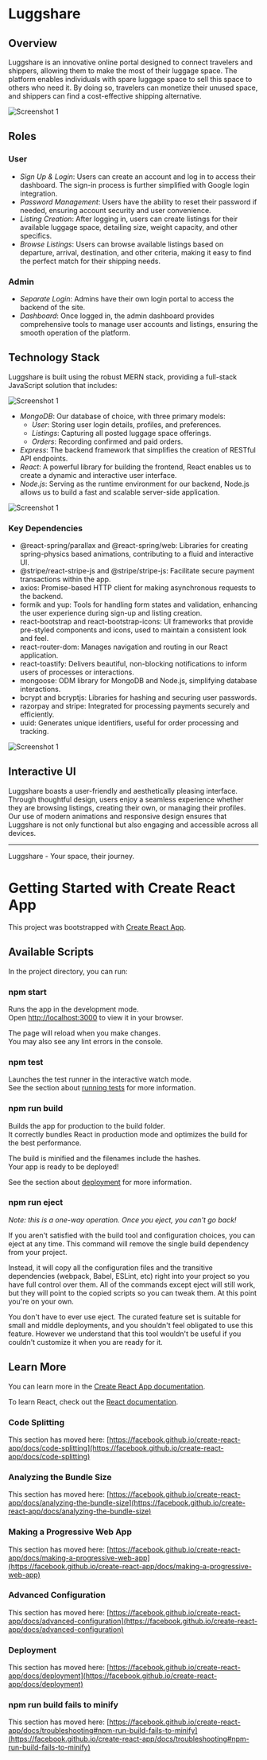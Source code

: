 # Luggshare

## Overview
Luggshare is an innovative online portal designed to connect travelers and shippers, allowing them to make the most of their luggage space. The platform enables individuals with spare luggage space to sell this space to others who need it. By doing so, travelers can monetize their unused space, and shippers can find a cost-effective shipping alternative.

![Screenshot 1](./src/Components/assets/img/ss7.jpg)



## Roles
### User
- *Sign Up & Login*: Users can create an account and log in to access their dashboard. The sign-in process is further simplified with Google login integration.
- *Password Management*: Users have the ability to reset their password if needed, ensuring account security and user convenience.
- *Listing Creation*: After logging in, users can create listings for their available luggage space, detailing size, weight capacity, and other specifics.
- *Browse Listings*: Users can browse available listings based on departure, arrival, destination, and other criteria, making it easy to find the perfect match for their shipping needs.

### Admin
- *Separate Login*: Admins have their own login portal to access the backend of the site.
- *Dashboard*: Once logged in, the admin dashboard provides comprehensive tools to manage user accounts and listings, ensuring the smooth operation of the platform.

## Technology Stack
Luggshare is built using the robust MERN stack, providing a full-stack JavaScript solution that includes:

![Screenshot 1](./src/Components/assets/img/ss3.jpg)

- *MongoDB*: Our database of choice, with three primary models:
  - *User*: Storing user login details, profiles, and preferences.
  - *Listings*: Capturing all posted luggage space offerings.
  - *Orders*: Recording confirmed and paid orders.
- *Express*: The backend framework that simplifies the creation of RESTful API endpoints.
- *React*: A powerful library for building the frontend, React enables us to create a dynamic and interactive user interface.
- *Node.js*: Serving as the runtime environment for our backend, Node.js allows us to build a fast and scalable server-side application.

![Screenshot 1](./src/Components/assets/img/ss4.jpg)

### Key Dependencies
- @react-spring/parallax and @react-spring/web: Libraries for creating spring-physics based animations, contributing to a fluid and interactive UI.
- @stripe/react-stripe-js and @stripe/stripe-js: Facilitate secure payment transactions within the app.
- axios: Promise-based HTTP client for making asynchronous requests to the backend.
- formik and yup: Tools for handling form states and validation, enhancing the user experience during sign-up and listing creation.
- react-bootstrap and react-bootstrap-icons: UI frameworks that provide pre-styled components and icons, used to maintain a consistent look and feel.
- react-router-dom: Manages navigation and routing in our React application.
- react-toastify: Delivers beautiful, non-blocking notifications to inform users of processes or interactions.
- mongoose: ODM library for MongoDB and Node.js, simplifying database interactions.
- bcrypt and bcryptjs: Libraries for hashing and securing user passwords.
- razorpay and stripe: Integrated for processing payments securely and efficiently.
- uuid: Generates unique identifiers, useful for order processing and tracking.

![Screenshot 1](./src/Components/assets/img/ss1.jpg)
## Interactive UI
Luggshare boasts a user-friendly and aesthetically pleasing interface. Through thoughtful design, users enjoy a seamless experience whether they are browsing listings, creating their own, or managing their profiles. Our use of modern animations and responsive design ensures that Luggshare is not only functional but also engaging and accessible across all devices.

---

Luggshare - Your space, their journey.



# Getting Started with Create React App

This project was bootstrapped with [Create React App](https://github.com/facebook/create-react-app).

## Available Scripts

In the project directory, you can run:

### npm start

Runs the app in the development mode.\
Open [http://localhost:3000](http://localhost:3000) to view it in your browser.

The page will reload when you make changes.\
You may also see any lint errors in the console.

### npm test

Launches the test runner in the interactive watch mode.\
See the section about [running tests](https://facebook.github.io/create-react-app/docs/running-tests) for more information.

### npm run build

Builds the app for production to the build folder.\
It correctly bundles React in production mode and optimizes the build for the best performance.

The build is minified and the filenames include the hashes.\
Your app is ready to be deployed!

See the section about [deployment](https://facebook.github.io/create-react-app/docs/deployment) for more information.

### npm run eject

*Note: this is a one-way operation. Once you eject, you can't go back!*

If you aren't satisfied with the build tool and configuration choices, you can eject at any time. This command will remove the single build dependency from your project.

Instead, it will copy all the configuration files and the transitive dependencies (webpack, Babel, ESLint, etc) right into your project so you have full control over them. All of the commands except eject will still work, but they will point to the copied scripts so you can tweak them. At this point you're on your own.

You don't have to ever use eject. The curated feature set is suitable for small and middle deployments, and you shouldn't feel obligated to use this feature. However we understand that this tool wouldn't be useful if you couldn't customize it when you are ready for it.

## Learn More

You can learn more in the [Create React App documentation](https://facebook.github.io/create-react-app/docs/getting-started).

To learn React, check out the [React documentation](https://reactjs.org/).

### Code Splitting

This section has moved here: [https://facebook.github.io/create-react-app/docs/code-splitting](https://facebook.github.io/create-react-app/docs/code-splitting)

### Analyzing the Bundle Size

This section has moved here: [https://facebook.github.io/create-react-app/docs/analyzing-the-bundle-size](https://facebook.github.io/create-react-app/docs/analyzing-the-bundle-size)

### Making a Progressive Web App

This section has moved here: [https://facebook.github.io/create-react-app/docs/making-a-progressive-web-app](https://facebook.github.io/create-react-app/docs/making-a-progressive-web-app)

### Advanced Configuration

This section has moved here: [https://facebook.github.io/create-react-app/docs/advanced-configuration](https://facebook.github.io/create-react-app/docs/advanced-configuration)

### Deployment

This section has moved here: [https://facebook.github.io/create-react-app/docs/deployment](https://facebook.github.io/create-react-app/docs/deployment)

### npm run build fails to minify

This section has moved here: [https://facebook.github.io/create-react-app/docs/troubleshooting#npm-run-build-fails-to-minify](https://facebook.github.io/create-react-app/docs/troubleshooting#npm-run-build-fails-to-minify)